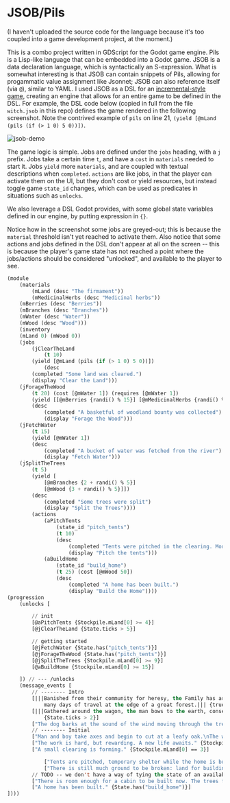 # JSOB/Pils

(I haven't uploaded the source code for the language because it's too coupled into a game development project, at the moment.) 

This is a combo project written in GDScript for the Godot game engine. Pils is a Lisp-like language that can be embedded into a Godot game. JSOB is a data declaration language, which is syntactically an S-expression. What is somewhat interesting is that JSOB can contain snippets of Pils, allowing for progammatic value assignment like Jsonnet; JSOB can also reference itself (via `@`), similar to YAML. I used JSOB as a DSL for an [incremental-style game](https://en.wikipedia.org/wiki/Incremental_game]), creating an engine that allows for an entire game to be defined in the DSL. For example, the DSL code below (copied in full from the file `witch.jsob` in this repo) defines the game rendered in the following screenshot. Note the contrived example of `pils` on line 21, `(yield [@mLand (pils (if (> 1 0) 5 0))])`.


![jsob-demo](https://github.com/apsz3/jsob-pils/assets/62445385/f0ae96d3-6d98-44e6-8f9c-95f5f6132ff2)

The game logic is simple. Jobs are defined under the `jobs` heading, with a `j` prefix. Jobs take a certain time `t`, and have a `cost` in `materials` needed to start it. Jobs `yield` more `materials`, and are coupled with textual descriptions when `completed`. `actions` are like jobs, in that the player can activate them on the UI, but they don't cost or yield resources, but instead toggle game `state_id` changes, which can be used as predicates in situations such as `unlocks`.  

We also leverage a DSL Godot provides, with some global state variables defined in our engine, by putting expression in `{}`. 

Notice how in the screenshot some jobs are greyed-out; this is because the `material` threshold isn't yet reached to activate them. Also notice that some actions and jobs defined in the DSL don't appear at all on the screen -- this is because the player's game state has not reached a point where the jobs/actions should be considered "unlocked", and available to the player to see.

```lisp
(module
    (materials
        (mLand (desc "The firmament"))
        (mMedicinalHerbs (desc "Medicinal herbs"))
	(mBerries (desc "Berries"))
	(mBranches (desc "Branches"))
	(mWater (desc "Water"))
	(mWood (desc "Wood")))
    (inventory
	(mLand 0) (mWood 0))
    (jobs
        (jClearTheLand
            (t 10)
   	    (yield [@mLand (pils (if (> 1 0) 5 0))])
            (desc 
		(completed "Some land was cleared.") 
		(display "Clear the Land")))
	(jForageTheWood
		(t 20) (cost [@mWater 1]) (requires [@mWater 1])
		(yield [[@mBerries {randi() % 15}] [@mMedicinalHerbs {randi() % 5}]])
		(desc
			(completed "A basketful of woodland bounty was collected")
			(display "Forage the Wood")))
	(jFetchWater
		(t 15)
		(yield [@mWater 1])
		(desc
			(completed "A bucket of water was fetched from the river")
			(display "Fetch Water")))
	(jSplitTheTrees
		(t 5)
		(yield [
			[@mBranches {2 + randi() % 5}]
			[@mWood {3 + randi() % 5}]])
		(desc 
			(completed "Some trees were split") 
			(display "Split the Trees"))))
		(actions
			(aPitchTents
				(state_id "pitch_tents")
				(t 10)
				(desc
					(completed "Tents were pitched in the clearing. More comfortable than sleeping in the Wagon.")
					(display "Pitch the tents")))
			(aBuildHome
				(state_id "build_home")
				(t 25) (cost [@mWood 50])
				(desc
					(completed "A home has been built.")
					(display "Build the Home"))))
(progression
    (unlocks [

        // init
        [@aPitchTents {Stockpile.mLand[0] >= 4}]
        [@jClearTheLand {State.ticks > 5}]

        // getting started
        [@jFetchWater {State.has("pitch_tents")}]
        [@jForageTheWood {State.has("pitch_tents")}]
        [@jSplitTheTrees {Stockpile.mLand[0] >= 9}]
        [@aBuildHome {Stockpile.mLand[0] >= 15}]

    ]) // --- /unlocks
    (message_events [
        // -------- Intro
        [|||Banished from their community for heresy, the Family has arrived after
            many days of travel at the edge of a great forest.||| {true}]
        [|||Gathered around the wagon, the man bows to the earth, consecrating the land; the woman, boy, and girl follow his example, touching soil to their lips.|||
            {State.ticks > 2}]
        ["The dog barks at the sound of the wind moving through the trees." {State.ticks > 4}]
        // -------- Initial
        ["Man and boy take axes and begin to cut at a leafy oak.\nThe women unload the wagon." {Stockpile.mLand[0] == 1}]
        ["The work is hard, but rewarding. A new life awaits." {Stockpile.mLand[0] == 2}]
        ["A small clearing is forming." {Stockpile.mLand[0] == 3}]

            ["Tents are pitched, temporary shelter while the home is built." {State.has("pitch_tents")}]
            ["There is still much ground to be broken: land for building and farming." {State.has("pitch_tents")}]
        // TODO -- we don't have a way of tying the state of an available action to the display for it being available...
        ["There is room enough for a cabin to be built now. The trees felled to make way shall provide the lumber, though they must be hewn and sawed." {Stockpile.mLand[0] >= 9}]
        ["A home has been built." {State.has("build_home")}]
])))
```
